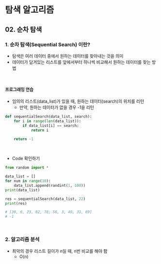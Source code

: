 # 탐색 알고리즘

## 02. 순차 탐색

### 1. 순차 탐색(Sequential Search) 이란?

- 탐색은 여러 데이터 중에서 원하는 데이터를 찾아내는 것을 의미
- 데이터가 담겨있는 리스트를 앞에서부터 하나씩 비교해서 원하는 데이터를 찾는 방법



<br/>

#### 프로그래밍 연습

- 임의의 리스트(data_list)가 있을 때, 원하는 데이터(search)의 위치를 리턴
  - 만약, 원하는 데이터가 없을 경우 -1을 리턴

```python
def sequentialSearch(data_list, search):
    for i in range(len(data_list)):
        if data_list[i] == search:
            return i
    
    return -1
```

<br/>

- Code 확인하기

```python
from random import *

data_list = []
for num in range(10):
    data_list.append(randint(1, 100))
print(data_list)

res = sequentialSearch(data_list, 22)
print(res)

# [30, 6, 23, 82, 78, 56, 3, 40, 31, 69]
# -1
```



<br/>

### 2. 알고리즘 분석

- 최악의 경우 리스트 길이가 n일 때, n번 비교를 해야 함
  - O(n)







<br/><br/>